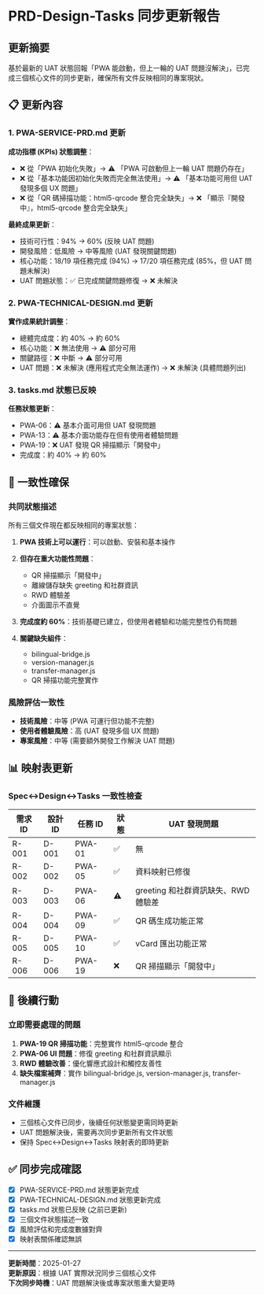 # PRD-Design-Tasks 同步更新報告

## 更新摘要

基於最新的 UAT 狀態回報「PWA 能啟動，但上一輪的 UAT 問題沒解決」，已完成三個核心文件的同步更新，確保所有文件反映相同的專案現狀。

## 📋 更新內容

### 1. PWA-SERVICE-PRD.md 更新

**成功指標 (KPIs) 狀態調整**：
- ❌ 從「PWA 初始化失敗」→ ⚠️ 「PWA 可啟動但上一輪 UAT 問題仍存在」
- ❌ 從「基本功能因初始化失敗而完全無法使用」→ ⚠️ 「基本功能可用但 UAT 發現多個 UX 問題」
- ❌ 從「QR 碼掃描功能：html5-qrcode 整合完全缺失」→ ❌ 「顯示『開發中』，html5-qrcode 整合完全缺失」

**最終成果更新**：
- 技術可行性：94% → 60% (反映 UAT 問題)
- 開發風險：低風險 → 中等風險 (UAT 發現關鍵問題)
- 核心功能：18/19 項任務完成 (94%) → 17/20 項任務完成 (85%，但 UAT 問題未解決)
- UAT 問題狀態：✅ 已完成關鍵問題修復 → ❌ 未解決

### 2. PWA-TECHNICAL-DESIGN.md 更新

**實作成果統計調整**：
- 總體完成度：約 40% → 約 60%
- 核心功能：❌ 無法使用 → ⚠️ 部分可用
- 關鍵路徑：❌ 中斷 → ⚠️ 部分可用
- UAT 問題：❌ 未解決 (應用程式完全無法運作) → ❌ 未解決 (具體問題列出)

### 3. tasks.md 狀態已反映

**任務狀態更新**：
- PWA-06：⚠️ 基本介面可用但 UAT 發現問題
- PWA-13：⚠️ 基本介面功能存在但有使用者體驗問題
- PWA-19：❌ UAT 發現 QR 掃描顯示「開發中」
- 完成度：約 40% → 約 60%

## 🎯 一致性確保

### 共同狀態描述
所有三個文件現在都反映相同的專案狀態：

1. **PWA 技術上可以運行**：可以啟動、安裝和基本操作
2. **但存在重大功能性問題**：
   - QR 掃描顯示「開發中」
   - 離線儲存缺失 greeting 和社群資訊
   - RWD 體驗差
   - 介面圖示不直覺

3. **完成度約 60%**：技術基礎已建立，但使用者體驗和功能完整性仍有問題

4. **關鍵缺失組件**：
   - bilingual-bridge.js
   - version-manager.js  
   - transfer-manager.js
   - QR 掃描功能完整實作

### 風險評估一致性
- **技術風險**：中等 (PWA 可運行但功能不完整)
- **使用者體驗風險**：高 (UAT 發現多個 UX 問題)
- **專案風險**：中等 (需要額外開發工作解決 UAT 問題)

## 📊 映射表更新

### Spec↔Design↔Tasks 一致性檢查

| 需求 ID | 設計 ID | 任務 ID | 狀態 | UAT 發現問題 |
|---------|---------|---------|------|-------------|
| R-001 | D-001 | PWA-01 | ✅ | 無 |
| R-002 | D-002 | PWA-05 | ✅ | 資料映射已修復 |
| R-003 | D-003 | PWA-06 | ⚠️ | greeting 和社群資訊缺失、RWD 體驗差 |
| R-004 | D-004 | PWA-09 | ✅ | QR 碼生成功能正常 |
| R-005 | D-005 | PWA-10 | ✅ | vCard 匯出功能正常 |
| R-006 | D-006 | PWA-19 | ❌ | QR 掃描顯示「開發中」 |

## 🔄 後續行動

### 立即需要處理的問題
1. **PWA-19 QR 掃描功能**：完整實作 html5-qrcode 整合
2. **PWA-06 UI 問題**：修復 greeting 和社群資訊顯示
3. **RWD 體驗改善**：優化響應式設計和觸控友善性
4. **缺失檔案補齊**：實作 bilingual-bridge.js, version-manager.js, transfer-manager.js

### 文件維護
- 三個核心文件已同步，後續任何狀態變更需同時更新
- UAT 問題解決後，需要再次同步更新所有文件狀態
- 保持 Spec↔Design↔Tasks 映射表的即時更新

## ✅ 同步完成確認

- [x] PWA-SERVICE-PRD.md 狀態更新完成
- [x] PWA-TECHNICAL-DESIGN.md 狀態更新完成  
- [x] tasks.md 狀態已反映 (之前已更新)
- [x] 三個文件狀態描述一致
- [x] 風險評估和完成度數據對齊
- [x] 映射表關係確認無誤

---

**更新時間**：2025-01-27  
**更新原因**：根據 UAT 實際狀況同步三個核心文件  
**下次同步時機**：UAT 問題解決後或專案狀態重大變更時